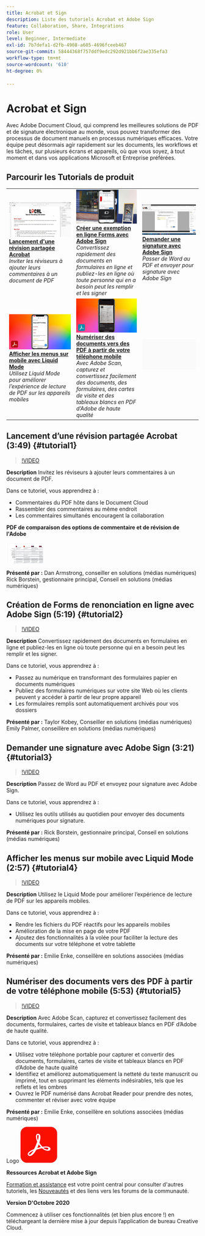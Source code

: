 ```yaml
---
title: Acrobat et Sign
description: Liste des tutoriels Acrobat et Adobe Sign
feature: Collaboration, Share, Integrations
role: User
level: Beginner, Intermediate
exl-id: 7b7defa1-d2fb-4908-a605-4696fceeb467
source-git-commit: 58444368f757ddf9edc292d921bb6f2ae335efa3
workflow-type: tm+mt
source-wordcount: '610'
ht-degree: 0%

---
```


# Acrobat et Sign

Avec Adobe Document Cloud, qui comprend les meilleures solutions de PDF et de signature électronique au monde, vous pouvez transformer des processus de document manuels en processus numériques efficaces. Votre équipe peut désormais agir rapidement sur les documents, les workflows et les tâches, sur plusieurs écrans et appareils, où que vous soyez, à tout moment et dans vos applications Microsoft et Entreprise préférées.

## Parcourir les Tutorials de produit

<table style="table-layout:fixed">
<tr>
 <td>
   <a href="acrobat-sign.md#tutorial1">
      <img alt="Lancement d’une révision partagée Acrobat" src="../assets/acrobat_sharedreview_armstrong.jpg" />
   </a>
    <div>
   <a href="acrobat-sign.md#tutorial1"><strong>Lancement d'une révision partagée Acrobat</strong></a>
    </div>
    <em>Inviter les réviseurs à ajouter leurs commentaires à un document de PDF</em>
    <br>
  </td>
  <td>
    <a href="acrobat-sign.md#tutorial2">
        <img alt="Création de Forms de renonciation en ligne avec Adobe Sign" src="../assets/sign_webforms_palmer-kobey_thumbnail.jpg" />
    </a>
    <div>
    <a href="acrobat-sign.md#tutorial2"><strong>Créer une exemption en ligne Forms avec Adobe Sign</strong></a>
    </div>
    <em>Convertissez rapidement des documents en formulaires en ligne et publiez-les en ligne où toute personne qui en a besoin peut les remplir et les signer</em>
    <br>
  </td>
  <td>
   <a href="acrobat-sign.md#tutorial3">
      <img alt="Demander une signature avec Adobe Sign" src="../assets/sign_request-signature_borstein_thumbnail.jpg" />
   </a>
    <div>
    <a href="acrobat-sign.md#tutorial3"><strong>Demander une signature avec Adobe Sign</strong></a>
    </div>
    <em>Passer de Word au PDF et envoyer pour signature avec Adobe Sign</em>
    <br>
  </td>
</tr>
<tr>
 <td>
   <a href="acrobat-sign.md#tutorial4">
      <img alt="Afficher les menus sur mobile avec Liquid Mode" src="../assets/acrobat_liquidmode_enke_thumbnail.jpg" />
   </a>
    <div>
   <a href="acrobat-sign.md#tutorial4"><strong>Afficher les menus sur mobile avec Liquid Mode</strong></a>
    </div>
    <em>Utilisez Liquid Mode pour améliorer l’expérience de lecture de PDF sur les appareils mobiles</em>
    <br>
  </td>
  <td>
    <a href="acrobat-sign.md#tutorial5">
        <img alt="Numériser des documents vers des PDF à partir de votre téléphone mobile" src="../assets/acrobat_scan_enke.jpg" />
    </a>
    <div>
    <a href="acrobat-sign.md#tutorial5"><strong>Numériser des documents vers des PDF à partir de votre téléphone mobile</strong></a>
    </div>
    <em>Avec Adobe Scan, capturez et convertissez facilement des documents, des formulaires, des cartes de visite et des tableaux blancs en PDF d’Adobe de haute qualité</em>
    <br>
  </td>
  <td>
    <img alt="Espaceur" src="../assets/Gray_thumbnail.png" />
    <div>
    <br>
  </td>
</tr>
</table>

## Lancement d’une révision partagée Acrobat (3:49) {#tutorial1}

>[!VIDEO](https://video.tv.adobe.com/v/326777?hidetitle=true)

**Description**
Invitez les réviseurs à ajouter leurs commentaires à un document de PDF.

Dans ce tutoriel, vous apprendrez à :
* Commentaires du PDF hôte dans le Document Cloud
* Rassembler des commentaires au même endroit
* Les commentaires simultanés encouragent la collaboration

**PDF de comparaison des options de commentaire et de révision de l&#39;Adobe**

[![Image de comparaison](../assets/ComparisonPDF_thumbnail_96.png)](../assets/Adobe_Review_and_Comment_Comparisons.pdf)

**Présenté par :**
Dan Armstrong, conseiller en solutions (médias numériques)
Rick Borstein, gestionnaire principal, Conseil en solutions (médias numériques)

## Création de Forms de renonciation en ligne avec Adobe Sign (5:19) {#tutorial2}

>[!VIDEO](https://video.tv.adobe.com/v/326776?hidetitle=true)

**Description**
Convertissez rapidement des documents en formulaires en ligne et publiez-les en ligne où toute personne qui en a besoin peut les remplir et les signer.

Dans ce tutoriel, vous apprendrez à :
* Passez au numérique en transformant des formulaires papier en documents numériques
* Publiez des formulaires numériques sur votre site Web où les clients peuvent y accéder à partir de leur propre appareil
* Les formulaires remplis sont automatiquement archivés pour vos dossiers

**Présenté par :**
Taylor Kobey, Conseiller en solutions (médias numériques)
Emily Palmer, conseillère en solutions (médias numériques)

## Demander une signature avec Adobe Sign (3:21) {#tutorial3}

>[!VIDEO](https://video.tv.adobe.com/v/326801?hidetitle=true)

**Description**
Passez de Word au PDF et envoyez pour signature avec Adobe Sign.

Dans ce tutoriel, vous apprendrez à :
* Utilisez les outils utilisés au quotidien pour envoyer des documents numériques pour signature.

**Présenté par :**
Rick Borstein, gestionnaire principal, Conseil en solutions (médias numériques)

## Afficher les menus sur mobile avec Liquid Mode (2:57) {#tutorial4}

>[!VIDEO](https://video.tv.adobe.com/v/327093?hidetitle=true)

**Description**
Utilisez le Liquid Mode pour améliorer l’expérience de lecture de PDF sur les appareils mobiles.

Dans ce tutoriel, vous apprendrez à :
* Rendre les fichiers du PDF réactifs pour les appareils mobiles
* Amélioration de la mise en page de votre PDF
* Ajoutez des fonctionnalités à la volée pour faciliter la lecture des documents sur votre téléphone et votre tablette

**Présenté par :**
Emilie Enke, conseillère en solutions associées (médias numériques)

## Numériser des documents vers des PDF à partir de votre téléphone mobile (5:53) {#tutorial5}

>[!VIDEO](https://video.tv.adobe.com/v/327094?hidetitle=true)

**Description**
Avec Adobe Scan, capturez et convertissez facilement des documents, formulaires, cartes de visite et tableaux blancs en PDF d’Adobe de haute qualité.

Dans ce tutoriel, vous apprendrez à :
* Utilisez votre téléphone portable pour capturer et convertir des documents, formulaires, cartes de visite et tableaux blancs en PDF d’Adobe de haute qualité
* Identifiez et améliorez automatiquement la netteté du texte manuscrit ou imprimé, tout en supprimant les éléments indésirables, tels que les reflets et les ombres
* Ouvrez le PDF numérisé dans Acrobat Reader pour prendre des notes, commenter et réviser avec votre équipe

**Présenté par :**
Emilie Enke, conseillère en solutions associées (médias numériques)

Logo ![DC](../assets/Doc-Cloud-256.png)

**Ressources Acrobat et Adobe Sign**

[Formation et assistance](https://helpx.adobe.com/fr/support/document-cloud.html) est votre point central pour consulter d&#39;autres tutoriels, les [Nouveautés](https://helpx.adobe.com/fr/acrobat/using/whats-new.html) et des liens vers les forums de la communauté.

**Version D&#39;Octobre 2020**

Commencez à utiliser ces fonctionnalités (et bien plus encore !) en téléchargeant la dernière mise à jour depuis l’application de bureau Creative Cloud.
